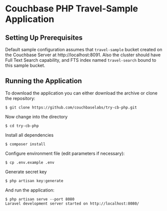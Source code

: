 # Couchbase PHP Travel-Sample Application

## Setting Up Prerequisites

Default sample configuration assumes that `travel-sample` bucket created on the Couchbase Server at
http://localhost:8091. Also the cluster should have Full Text Search capability, and FTS index named `travel-search`
bound to this sample bucket.

## Running the Application

To download the application you can either download the archive or clone the repository:

    $ git clone https://github.com/couchbaselabs/try-cb-php.git

Now change into the directory

    $ cd try-cb-php

Install all dependencies

    $ composer install

Configure environment file (edit parameters if necessary):

    $ cp .env.example .env

Generate secret key

    $ php artisan key:generate

And run the application:

    $ php artisan serve --port 8080
    Laravel development server started on http://localhost:8080/

